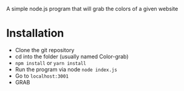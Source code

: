 A simple node.js program that will grab the colors of a given website

# Installation
* Clone the git repository
* cd into the folder (usually named Color-grab)
* `npm install` or `yarn install`
* Run the program via node `node index.js`
* Go to `localhost:3001`
* GRAB
